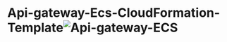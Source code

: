 # Api-gateway-Ecs-CloudFormation-Template![Api-gateway-ECS](https://github.com/trediagaurav/Api-gateway-Ecs-CloudFormation-Template/assets/63077892/501a7ba7-bc2b-4549-9738-cfdba2cd926c)
